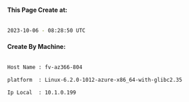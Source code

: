 
   
#### This Page Create at:

```bash

2023-10-06 - 08:28:50 UTC

```

#### Create By Machine:

```bash

Host Name : fv-az366-804

platform  : Linux-6.2.0-1012-azure-x86_64-with-glibc2.35

Ip Local  : 10.1.0.199

```

